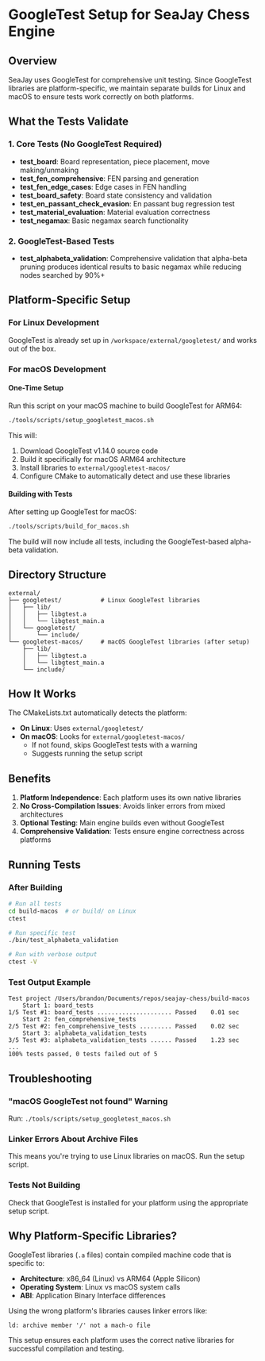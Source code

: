 # GoogleTest Setup for SeaJay Chess Engine

## Overview

SeaJay uses GoogleTest for comprehensive unit testing. Since GoogleTest libraries are platform-specific, we maintain separate builds for Linux and macOS to ensure tests work correctly on both platforms.

## What the Tests Validate

### 1. Core Tests (No GoogleTest Required)
- **test_board**: Board representation, piece placement, move making/unmaking
- **test_fen_comprehensive**: FEN parsing and generation
- **test_fen_edge_cases**: Edge cases in FEN handling
- **test_board_safety**: Board state consistency and validation
- **test_en_passant_check_evasion**: En passant bug regression test
- **test_material_evaluation**: Material evaluation correctness
- **test_negamax**: Basic negamax search functionality

### 2. GoogleTest-Based Tests
- **test_alphabeta_validation**: Comprehensive validation that alpha-beta pruning produces identical results to basic negamax while reducing nodes searched by 90%+

## Platform-Specific Setup

### For Linux Development
GoogleTest is already set up in `/workspace/external/googletest/` and works out of the box.

### For macOS Development

#### One-Time Setup
Run this script on your macOS machine to build GoogleTest for ARM64:
```bash
./tools/scripts/setup_googletest_macos.sh
```

This will:
1. Download GoogleTest v1.14.0 source code
2. Build it specifically for macOS ARM64 architecture
3. Install libraries to `external/googletest-macos/`
4. Configure CMake to automatically detect and use these libraries

#### Building with Tests
After setting up GoogleTest for macOS:
```bash
./tools/scripts/build_for_macos.sh
```

The build will now include all tests, including the GoogleTest-based alpha-beta validation.

## Directory Structure

```
external/
├── googletest/           # Linux GoogleTest libraries
│   ├── lib/
│   │   ├── libgtest.a
│   │   └── libgtest_main.a
│   └── googletest/
│       └── include/
└── googletest-macos/     # macOS GoogleTest libraries (after setup)
    ├── lib/
    │   ├── libgtest.a
    │   └── libgtest_main.a
    └── include/
```

## How It Works

The CMakeLists.txt automatically detects the platform:
- **On Linux**: Uses `external/googletest/`
- **On macOS**: Looks for `external/googletest-macos/`
  - If not found, skips GoogleTest tests with a warning
  - Suggests running the setup script

## Benefits

1. **Platform Independence**: Each platform uses its own native libraries
2. **No Cross-Compilation Issues**: Avoids linker errors from mixed architectures
3. **Optional Testing**: Main engine builds even without GoogleTest
4. **Comprehensive Validation**: Tests ensure engine correctness across platforms

## Running Tests

### After Building
```bash
# Run all tests
cd build-macos  # or build/ on Linux
ctest

# Run specific test
./bin/test_alphabeta_validation

# Run with verbose output
ctest -V
```

### Test Output Example
```
Test project /Users/brandon/Documents/repos/seajay-chess/build-macos
    Start 1: board_tests
1/5 Test #1: board_tests ..................... Passed    0.01 sec
    Start 2: fen_comprehensive_tests
2/5 Test #2: fen_comprehensive_tests ......... Passed    0.02 sec
    Start 3: alphabeta_validation_tests
3/5 Test #3: alphabeta_validation_tests ...... Passed    1.23 sec
...
100% tests passed, 0 tests failed out of 5
```

## Troubleshooting

### "macOS GoogleTest not found" Warning
Run: `./tools/scripts/setup_googletest_macos.sh`

### Linker Errors About Archive Files
This means you're trying to use Linux libraries on macOS. Run the setup script.

### Tests Not Building
Check that GoogleTest is installed for your platform using the appropriate setup script.

## Why Platform-Specific Libraries?

GoogleTest libraries (`.a` files) contain compiled machine code that is specific to:
- **Architecture**: x86_64 (Linux) vs ARM64 (Apple Silicon)
- **Operating System**: Linux vs macOS system calls
- **ABI**: Application Binary Interface differences

Using the wrong platform's libraries causes linker errors like:
```
ld: archive member '/' not a mach-o file
```

This setup ensures each platform uses the correct native libraries for successful compilation and testing.